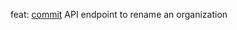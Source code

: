 feat: [commit](https://codeberg.org/forgejo/forgejo/commit/689fb82a7043fdb2fee02195701b0bc728e99709) API endpoint to rename an organization
